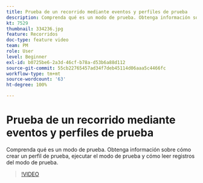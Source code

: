 ```yaml
---
title: Prueba de un recorrido mediante eventos y perfiles de prueba
description: Comprenda qué es un modo de prueba. Obtenga información sobre cómo crear un perfil de prueba, ejecutar el modo de prueba y cómo leer registros del modo de prueba.
kt: 7529
thumbnail: 334236.jpg
feature: Recorridos
doc-type: feature video
team: PM
role: User
level: Beginner
exl-id: b0725be6-2a3d-46cf-b78a-d53b6a88d112
source-git-commit: 55cb22765457ad34f7deb45114d06aaa5c4466fc
workflow-type: tm+mt
source-wordcount: '63'
ht-degree: 100%

---
```


# Prueba de un recorrido mediante eventos y perfiles de prueba

Comprenda qué es un modo de prueba. Obtenga información sobre cómo crear un perfil de prueba, ejecutar el modo de prueba y cómo leer registros del modo de prueba.

>[!VIDEO](https://video.tv.adobe.com/v/334236?quality=12)
